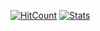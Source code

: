 [![HitCount](http://hits.dwyl.com/reinzor/reinzor.svg)](http://hits.dwyl.com/reinzor/reinzor)
[![Stats](https://github-readme-stats.vercel.app/api?username=reinzor&count_private=true&show_icons=true)](https://github.com/reinzor)
